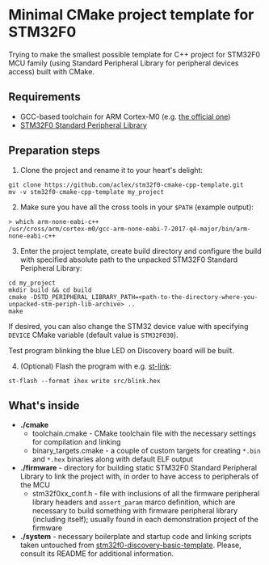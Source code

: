 # Minimal CMake project template for STM32F0

Trying to make the smallest possible template for C++ project for STM32F0 MCU family (using Standard Peripheral Library for peripheral devices access) built with CMake.

Requirements
------------
- GCC-based toolchain for ARM Cortex-M0 (e.g. [the official one](https://developer.arm.com/open-source/gnu-toolchain/gnu-rm/downloads))
- [STM32F0 Standard Peripheral Library](http://www.st.com/content/st_com/en/products/embedded-software/mcus-embedded-software/stm32-embedded-software/stm32-standard-peripheral-libraries/stsw-stm32048.html)

Preparation steps
-----------------
1. Clone the project and rename it to your heart's delight:
```
git clone https://github.com/aclex/stm32f0-cmake-cpp-template.git
mv -v stm32f0-cmake-cpp-template my_project
```
2. Make sure you have all the cross tools in your `$PATH` (example output):
```
> which arm-none-eabi-c++
/usr/cross/arm/cortex-m0/gcc-arm-none-eabi-7-2017-q4-major/bin/arm-none-eabi-c++
```
3. Enter the project template, create build directory and configure the build with specified absolute path to the unpacked STM32F0 Standard Peripheral Library:
```
cd my_project
mkdir build && cd build
cmake -DSTD_PERIPHERAL_LIBRARY_PATH=<path-to-the-directory-where-you-unpacked-stm-periph-lib-archive> ..
make
```

If desired, you can also change the STM32 device value with specifying `DEVICE` CMake variable (default value is `STM32F030`).

Test program blinking the blue LED on Discovery board will be built.

4. (Optional) Flash the program with e.g. [st-link](https://github.com/texane/stlink):
```
st-flash --format ihex write src/blink.hex
```

What's inside
-------------
* **./cmake**
	- toolchain.cmake - CMake toolchain file with the necessary settings for compilation and linking
	- binary_targets.cmake - a couple of custom targets for creating `*.bin` and `*.hex` binaries along with default ELF output
* **./firmware** - directory for building static STM32F0 Standard Peripheral Library to link the project with, in order to have access to peripherals of the MCU
	- stm32f0xx_conf.h - file with inclusions of all the firmware peripheral library headers and `assert_param` marco definition, which are necessary to build something with firmware peripheral library (including itself); usually found in each demonstration project of the firmware
* **./system** - necessary boilerplate and startup code and linking scripts taken untouched from [stm32f0-discovery-basic-template](https://github.com/szczys/stm32f0-discovery-basic-template). Please, consult its README for additional information.

